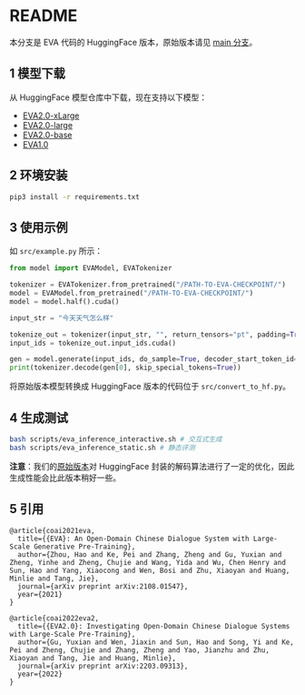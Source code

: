 # README

本分支是 EVA 代码的 HuggingFace 版本，原始版本请见 [main 分支](https://github.com/thu-coai/EVA/tree/main)。

## 1 模型下载

从 HuggingFace 模型仓库中下载，现在支持以下模型：
+ [EVA2.0-xLarge](https://huggingface.co/thu-coai/EVA2.0-xlarge)
+ [EVA2.0-large](https://huggingface.co/thu-coai/EVA2.0-large)
+ [EVA2.0-base](https://huggingface.co/thu-coai/EVA2.0-base)
+ [EVA1.0](https://huggingface.co/thu-coai/EVA1.0)


## 2 环境安装

```bash
pip3 install -r requirements.txt
```

## 3 使用示例

如 `src/example.py` 所示：

```python
from model import EVAModel, EVATokenizer

tokenizer = EVATokenizer.from_pretrained("/PATH-TO-EVA-CHECKPOINT/")
model = EVAModel.from_pretrained("/PATH-TO-EVA-CHECKPOINT/")
model = model.half().cuda()

input_str = "今天天气怎么样"

tokenize_out = tokenizer(input_str, "", return_tensors="pt", padding=True, truncation=True, max_length=512)
input_ids = tokenize_out.input_ids.cuda()

gen = model.generate(input_ids, do_sample=True, decoder_start_token_id=tokenizer.bos_token_id, top_p=0.9, max_length=32, use_cache=True)
print(tokenizer.decode(gen[0], skip_special_tokens=True))
```

将原始版本模型转换成 HuggingFace 版本的代码位于 `src/convert_to_hf.py`。

## 4 生成测试

```bash
bash scripts/eva_inference_interactive.sh # 交互式生成
bash scripts/eva_inference_static.sh # 静态评测
```

**注意**：我们的[原始版本](https://github.com/thu-coai/EVA/tree/main)对 HuggingFace 封装的解码算法进行了一定的优化，因此生成性能会比此版本稍好一些。

## 5 引用

```
@article{coai2021eva,
  title={{EVA}: An Open-Domain Chinese Dialogue System with Large-Scale Generative Pre-Training},
  author={Zhou, Hao and Ke, Pei and Zhang, Zheng and Gu, Yuxian and Zheng, Yinhe and Zheng, Chujie and Wang, Yida and Wu, Chen Henry and Sun, Hao and Yang, Xiaocong and Wen, Bosi and Zhu, Xiaoyan and Huang, Minlie and Tang, Jie},
  journal={arXiv preprint arXiv:2108.01547},
  year={2021}
}

@article{coai2022eva2,
  title={{EVA2.0}: Investigating Open-Domain Chinese Dialogue Systems with Large-Scale Pre-Training},
  author={Gu, Yuxian and Wen, Jiaxin and Sun, Hao and Song, Yi and Ke, Pei and Zheng, Chujie and Zhang, Zheng and Yao, Jianzhu and Zhu, Xiaoyan and Tang, Jie and Huang, Minlie},
  journal={arXiv preprint arXiv:2203.09313},
  year={2022}
}
```